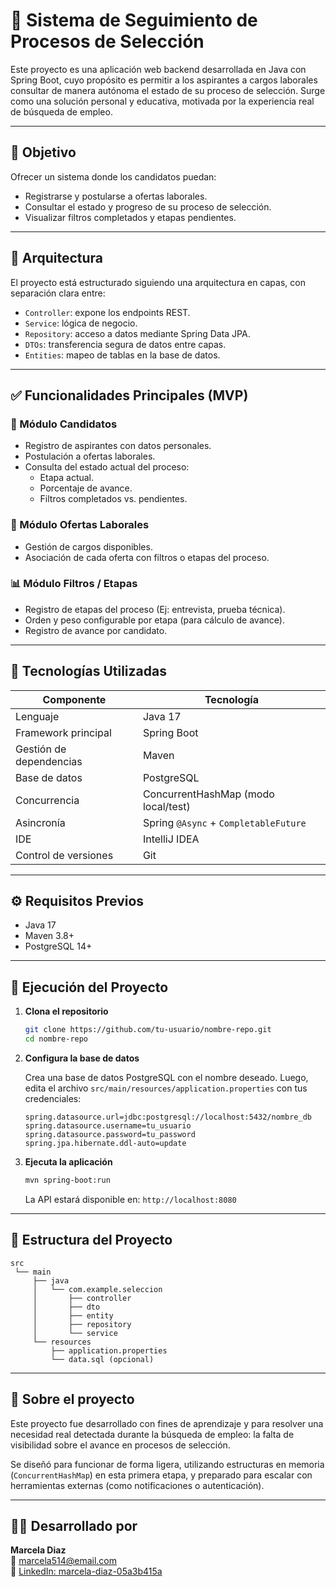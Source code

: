 # 📌 Sistema de Seguimiento de Procesos de Selección

Este proyecto es una aplicación web backend desarrollada en Java con Spring Boot, cuyo propósito es permitir a los aspirantes a cargos laborales consultar de manera autónoma el estado de su proceso de selección. Surge como una solución personal y educativa, motivada por la experiencia real de búsqueda de empleo.

---

## 🎯 Objetivo

Ofrecer un sistema donde los candidatos puedan:

- Registrarse y postularse a ofertas laborales.
- Consultar el estado y progreso de su proceso de selección.
- Visualizar filtros completados y etapas pendientes.

---

## 🧱 Arquitectura

El proyecto está estructurado siguiendo una arquitectura en capas, con separación clara entre:

- `Controller`: expone los endpoints REST.
- `Service`: lógica de negocio.
- `Repository`: acceso a datos mediante Spring Data JPA.
- `DTOs`: transferencia segura de datos entre capas.
- `Entities`: mapeo de tablas en la base de datos.

---

## ✅ Funcionalidades Principales (MVP)

### 👤 Módulo Candidatos
- Registro de aspirantes con datos personales.
- Postulación a ofertas laborales.
- Consulta del estado actual del proceso:
  - Etapa actual.
  - Porcentaje de avance.
  - Filtros completados vs. pendientes.

### 📝 Módulo Ofertas Laborales
- Gestión de cargos disponibles.
- Asociación de cada oferta con filtros o etapas del proceso.

### 📊 Módulo Filtros / Etapas
- Registro de etapas del proceso (Ej: entrevista, prueba técnica).
- Orden y peso configurable por etapa (para cálculo de avance).
- Registro de avance por candidato.

---

## 🧪 Tecnologías Utilizadas

| Componente            | Tecnología          |
|----------------------|---------------------|
| Lenguaje             | Java 17             |
| Framework principal  | Spring Boot         |
| Gestión de dependencias | Maven           |
| Base de datos        | PostgreSQL          |
| Concurrencia         | ConcurrentHashMap (modo local/test) |
| Asincronía           | Spring `@Async` + `CompletableFuture` |
| IDE                  | IntelliJ IDEA       |
| Control de versiones | Git                 |

---

## ⚙️ Requisitos Previos

- Java 17
- Maven 3.8+
- PostgreSQL 14+

---

## 🚀 Ejecución del Proyecto

1. **Clona el repositorio**

   ```bash
   git clone https://github.com/tu-usuario/nombre-repo.git
   cd nombre-repo
   ```

2. **Configura la base de datos**

   Crea una base de datos PostgreSQL con el nombre deseado. Luego, edita el archivo `src/main/resources/application.properties` con tus credenciales:

   ```properties
   spring.datasource.url=jdbc:postgresql://localhost:5432/nombre_db
   spring.datasource.username=tu_usuario
   spring.datasource.password=tu_password
   spring.jpa.hibernate.ddl-auto=update
   ```

3. **Ejecuta la aplicación**

   ```bash
   mvn spring-boot:run
   ```

   La API estará disponible en: `http://localhost:8080`

---

## 📂 Estructura del Proyecto

```
src
 └── main
     ├── java
     │   └── com.example.seleccion
     │       ├── controller
     │       ├── dto
     │       ├── entity
     │       ├── repository
     │       └── service
     └── resources
         ├── application.properties
         └── data.sql (opcional)
```

---

## 🙋 Sobre el proyecto

Este proyecto fue desarrollado con fines de aprendizaje y para resolver una necesidad real detectada durante la búsqueda de empleo: la falta de visibilidad sobre el avance en procesos de selección.

Se diseñó para funcionar de forma ligera, utilizando estructuras en memoria (`ConcurrentHashMap`) en esta primera etapa, y preparado para escalar con herramientas externas (como notificaciones o autenticación).

---

## 👩‍💻 Desarrollado por

**Marcela Diaz**  
📧 marcela514@email.com  
🔗 [LinkedIn: marcela-diaz-05a3b415a](https://www.linkedin.com/in/marcela-diaz-05a3b415a/)
